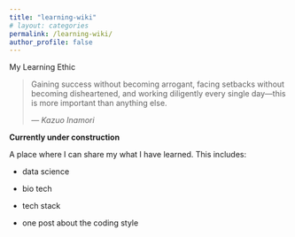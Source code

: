 ```yaml
---
title: "learning-wiki"
# layout: categories
permalink: /learning-wiki/
author_profile: false
---
```

My Learning Ethic
> Gaining success without becoming arrogant, facing setbacks without becoming disheartened, and working diligently every single day—this is more important than anything else.  
>  
> *— Kazuo Inamori*

<strong>Currently under construction</strong>


A place where I can share my what I have learned.
This includes:
- data science
- bio tech
- tech stack



- one post about the coding style